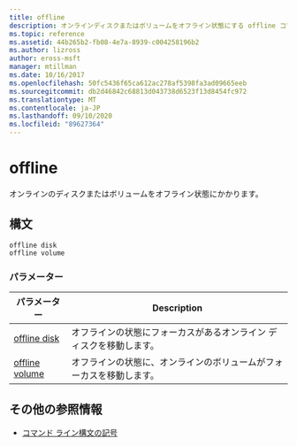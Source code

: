 ```yaml
---
title: offline
description: オンラインディスクまたはボリュームをオフライン状態にする offline コマンドの参照記事です。
ms.topic: reference
ms.assetid: 44b265b2-fb08-4e7a-8939-c004258196b2
ms.author: lizross
author: eross-msft
manager: mtillman
ms.date: 10/16/2017
ms.openlocfilehash: 50fc5436f65ca612ac278af5398fa3ad09665eeb
ms.sourcegitcommit: db2d46842c68813d043738d6523f13d8454fc972
ms.translationtype: MT
ms.contentlocale: ja-JP
ms.lasthandoff: 09/10/2020
ms.locfileid: "89627364"
---
```

# <a name="offline"></a>offline

オンラインのディスクまたはボリュームをオフライン状態にかかります。

## <a name="syntax"></a>構文

```
offline disk
offline volume
```

### <a name="parameters"></a>パラメーター

| パラメーター | Description |
| --------- | ----------- |
| [offline disk](offline-disk.md) | オフラインの状態にフォーカスがあるオンライン ディスクを移動します。 |
| [offline volume](offline-volume.md) | オフラインの状態に、オンラインのボリュームがフォーカスを移動します。 |

## <a name="additional-references"></a>その他の参照情報

- [コマンド ライン構文の記号](command-line-syntax-key.md)
